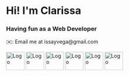 <h1>Hi! I'm Clarissa</h1>
<h3>Having fun as a Web Developer</h3>
<p>✉️: Email me at issayvega@gmail.com</p>
<!---
Tangers2/Tangers2 is a ✨ special ✨ repository because its `README.md` (this file) appears on your GitHub profile.
You can click the Preview link to take a look at your changes.
--->
<p float="left">
<img src="https://github.com/Tangers2/logos/blob/main/css.png" alt="Logo" width="50" height="50">
<img src="https://github.com/Tangers2/logos/blob/main/html.png" alt="Logo" width="50" height="50">
<img src="https://github.com/Tangers2/logos/blob/main/js.png" alt="Logo" width="50" height="50">
<img src="https://github.com/Tangers2/logos/blob/main/php.png" alt="Logo" width="50" height="50">
<img src="https://github.com/Tangers2/logos/blob/main/py.jpg" alt="Logo" width="50" height="50">
<img src="https://github.com/Tangers2/logos/blob/main/sql.jpg" alt="Logo" width="50" height="50">




  
</p>
